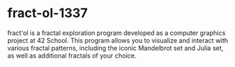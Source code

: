 # fract-ol-1337

fract'ol is a fractal exploration program developed as a computer graphics project at 42 School. This program allows you to visualize and interact with various fractal patterns, including the iconic Mandelbrot set and Julia set, as well as additional fractals of your choice.


